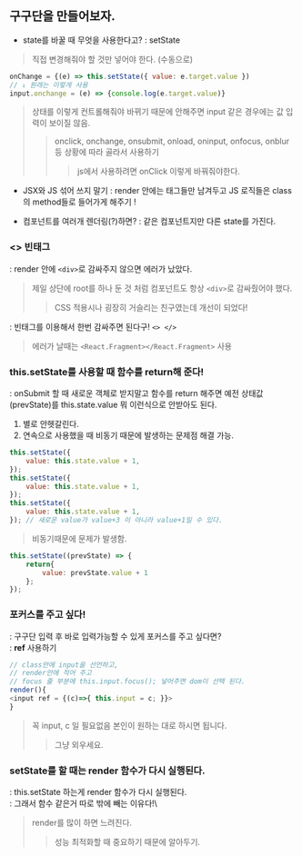 ## 구구단을 만들어보자.
- state를 바꿀 때 무엇을 사용한다고?
: setState
> 직접 변경해줘야 할 것만 넣어야 한다. (수동으로)
``` js
onChange = {(e) => this.setState({ value: e.target.value })
// ↓ 원래는 이렇게 사용
input.onchange = (e) => {console.log(e.target.value)}
```
> 상태를 이렇게 컨트롤해줘야 바뀌기 때문에 안해주면 input 같은 경우에는 값 입력이 보이질 않음.
>> onclick, onchange, onsubmit, onload, oninput, onfocus, onblur 등 상황에 따라 골라서 사용하기
>>> js에서 사용하려면 onClick 이렇게 바꿔줘야한다.

- JSX와 JS 섞어 쓰지 말기
: render 안에는 태그들만 남겨두고 JS 로직들은 class의 method들로 들어가게 해주기 !

- 컴포넌트를 여러개 렌더링(?)하면?
: 같은 컴포넌트지만 다른 state를 가진다.

### <> 빈태그
: render 안에 ```<div>```로 감싸주지 않으면 에러가 났았다.
> 제일 상단에 root를 하나 둔 것 처럼 컴포넌트도 항상 ```<div>```로 감싸줬어야 했다.
>> CSS 적용시나 굉장히 거슬리는 친구였는데 개선이 되었다!

: 빈태그를 이용해서 한번 감싸주면 된다구!
``` <> </> ```
> 에러가 날때는 ```<React.Fragment></React.Fragment>``` 사용

### this.setState를 사용할 때 함수를 return해 준다!
: onSubmit 할 때 새로운 객체로 받지말고 함수를 return 해주면 예전 상태값(prevState)를 this.state.value 뭐 이런식으로 안받아도 된다.
1. 별로 안헷갈린다.
2. 연속으로 사용했을 때 비동기 때문에 발생하는 문제점 해결 가능.
``` js
this.setState({
    value: this.state.value + 1,
});
this.setState({
    value: this.state.value + 1,
});
this.setState({
    value: this.state.value + 1,
}); // 새로운 value가 value+3 이 아니라 value+1일 수 있다.
```
> 비동기때문에 문제가 발생함.
``` js
this.setState((prevState) => {
    return{
        value: prevState.value + 1
    };
});
```

### 포커스를 주고 싶다!
: 구구단 입력 후 바로 입력가능할 수 있게 포커스를 주고 싶다면?\
: __ref__ 사용하기
``` js
// class안에 input을 선언하고,
// render안에 적어 주고
// focus 줄 부분에 this.input.focus(); 넣어주면 dom이 선택 된다.
render(){
<input ref = {(c)=>{ this.input = c; }}>
}
```
> 꼭 input, c 일 필요없음 본인이 원하는 대로 하시면 됩니다.
>> 그냥 외우세요.

### setState를 할 때는 render 함수가 다시 실행된다.
: this.setState 하는게 render 함수가 다시 실행된다.\
: 그래서 함수 같은거 따로 밖에 빼는 이유다!\
> render를 많이 하면 느려진다.
>> 성능 최적화할 때 중요하기 때문에 알아두기.

